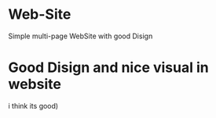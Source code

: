# Web-Site
Simple multi-page WebSite with good Disign 

# Good Disign and nice visual in website
i think its good)
